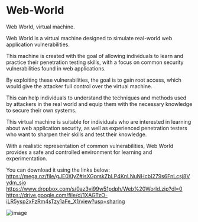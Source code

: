 # Web-World
Web World, virtual machine.

Web World is a virtual machine designed to simulate real-world web application vulnerabilities. 

This machine is created with the goal of allowing individuals to learn and practice their penetration testing skills, with a focus on common security vulnerabilities found in web applications.  

By exploiting these vulnerabilities, the goal is to gain root access, which would give the attacker full control over the virtual machine. 

This can help individuals to understand the techniques and methods used by attackers in the real world and equip them with the necessary knowledge to secure their own systems.  

This virtual machine is suitable for individuals who are interested in learning about web application security, as well as experienced penetration testers who want to sharpen their skills and test their knowledge. 

With a realistic representation of common vulnerabilities, Web World provides a safe and controlled environment for learning and experimentation.

You can download it using the links below:
https://mega.nz/file/gJE0XIyZ#isXGprskZbLP4KnLNuNHcbI279s6FnLcsj8Vydm_sio
https://www.dropbox.com/s/0az3vi99w51pdph/Web%20World.zip?dl=0
https://drive.google.com/file/d/1XAGTzO-iLR5ysp2xFzRm4sTzy1aFe_X1/view?usp=sharing

![image](https://user-images.githubusercontent.com/21143253/218271314-cc57fa38-64c0-486e-bcfa-047fa562d18d.png)

